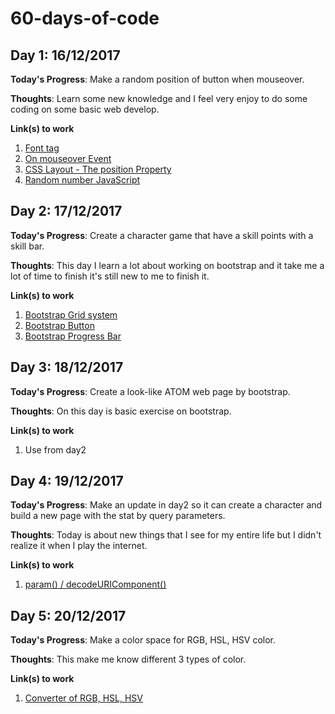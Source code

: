 # 60-days-of-code
## Day 1: 16/12/2017
**Today's Progress**: Make a random position of button when mouseover.

**Thoughts**: Learn some new knowledge and I feel very enjoy to do some coding on some basic web develop.

**Link(s) to work**
1. [Font tag](https://www.w3schools.com/tags/tag_font.asp)
2. [On mouseover Event](https://www.w3schools.com/jsref/event_onmouseover.asp)
3. [CSS Layout - The position Property](https://www.w3schools.com/css/css_positioning.asp)
4. [Random number JavaScript](https://www.w3schools.com/js/js_random.asp)

## Day 2: 17/12/2017
**Today's Progress**: Create a character game that have a skill points with a skill bar.

**Thoughts**: This day I learn a lot about working on bootstrap and it take me a lot of time to finish it's still new to me to finish it.

**Link(s) to work**
1. [Bootstrap Grid system](https://getbootstrap.com/docs/4.0/layout/grid/)
2. [Bootstrap Button](https://getbootstrap.com/docs/4.0/components/buttons/)
3. [Bootstrap Progress Bar](https://getbootstrap.com/docs/4.0/components/progress/#backgrounds)

## Day 3: 18/12/2017
**Today's Progress**: Create a look-like ATOM web page by bootstrap.

**Thoughts**: On this day is basic exercise on bootstrap.

**Link(s) to work**
1. Use from day2

## Day 4: 19/12/2017
**Today's Progress**: Make an update in day2 so it can create a character and build a new page with the stat by query parameters.

**Thoughts**: Today is about new things that I see for my entire life but I didn't realize it when I play the internet.

**Link(s) to work**
1. [param() / decodeURIComponent()](http://api.jquery.com/jquery.param/)

## Day 5: 20/12/2017
**Today's Progress**: Make a color space for RGB, HSL, HSV color.

**Thoughts**: This make me know different 3 types of color.

**Link(s) to work**
1. [Converter of RGB, HSL, HSV](https://gist.github.com/mjackson/5311256)

